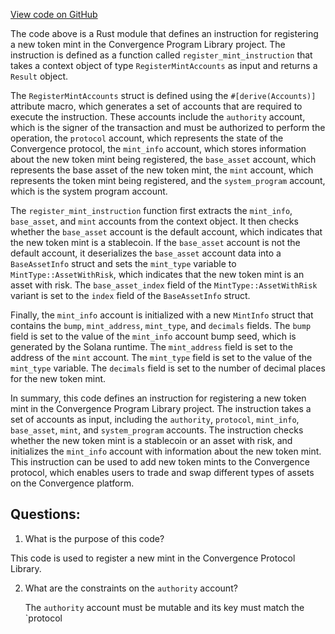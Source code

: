 [View code on GitHub](https://github.com/convergence-rfq/convergence-program-library/rfq/program/src/instructions/protocol/register_mint.rs)

The code above is a Rust module that defines an instruction for registering a new token mint in the Convergence Program Library project. The instruction is defined as a function called `register_mint_instruction` that takes a context object of type `RegisterMintAccounts` as input and returns a `Result` object.

The `RegisterMintAccounts` struct is defined using the `#[derive(Accounts)]` attribute macro, which generates a set of accounts that are required to execute the instruction. These accounts include the `authority` account, which is the signer of the transaction and must be authorized to perform the operation, the `protocol` account, which represents the state of the Convergence protocol, the `mint_info` account, which stores information about the new token mint being registered, the `base_asset` account, which represents the base asset of the new token mint, the `mint` account, which represents the token mint being registered, and the `system_program` account, which is the system program account.

The `register_mint_instruction` function first extracts the `mint_info`, `base_asset`, and `mint` accounts from the context object. It then checks whether the `base_asset` account is the default account, which indicates that the new token mint is a stablecoin. If the `base_asset` account is not the default account, it deserializes the `base_asset` account data into a `BaseAssetInfo` struct and sets the `mint_type` variable to `MintType::AssetWithRisk`, which indicates that the new token mint is an asset with risk. The `base_asset_index` field of the `MintType::AssetWithRisk` variant is set to the `index` field of the `BaseAssetInfo` struct.

Finally, the `mint_info` account is initialized with a new `MintInfo` struct that contains the `bump`, `mint_address`, `mint_type`, and `decimals` fields. The `bump` field is set to the value of the `mint_info` account bump seed, which is generated by the Solana runtime. The `mint_address` field is set to the address of the `mint` account. The `mint_type` field is set to the value of the `mint_type` variable. The `decimals` field is set to the number of decimal places for the new token mint.

In summary, this code defines an instruction for registering a new token mint in the Convergence Program Library project. The instruction takes a set of accounts as input, including the `authority`, `protocol`, `mint_info`, `base_asset`, `mint`, and `system_program` accounts. The instruction checks whether the new token mint is a stablecoin or an asset with risk, and initializes the `mint_info` account with information about the new token mint. This instruction can be used to add new token mints to the Convergence protocol, which enables users to trade and swap different types of assets on the Convergence platform.
## Questions: 
 1. What is the purpose of this code?
   
   This code is used to register a new mint in the Convergence Protocol Library.

2. What are the constraints on the `authority` account?
   
   The `authority` account must be mutable and its key must match the `protocol
